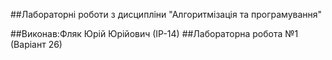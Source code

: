 ##Лабораторні роботи з дисципліни "Алгоритмізація та програмування"

##Виконав:Фляк Юрій Юрійович (ІР-14)
##Лабораторна робота №1 (Варіант 26)
